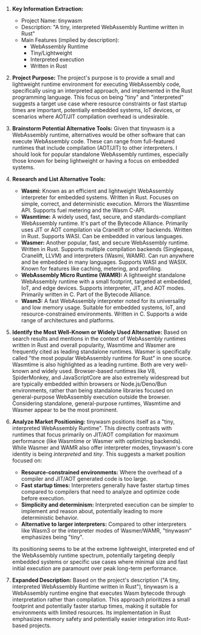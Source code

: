 1.  **Key Information Extraction:**
    *   Project Name: tinywasm
    *   Description: "A tiny, interpreted WebAssembly Runtime written in Rust"
    *   Main Features (implied by description):
        *   WebAssembly Runtime
        *   Tiny/Lightweight
        *   Interpreted execution
        *   Written in Rust

2.  **Project Purpose:**
    The project's purpose is to provide a small and lightweight runtime environment for executing WebAssembly code, specifically using an interpreted approach, and implemented in the Rust programming language. This focus on being "tiny" and "interpreted" suggests a target use case where resource constraints or fast startup times are important, potentially embedded systems, IoT devices, or scenarios where AOT/JIT compilation overhead is undesirable.

3.  **Brainstorm Potential Alternative Tools:**
    Given that tinywasm is a WebAssembly runtime, alternatives would be other software that can execute WebAssembly code. These can range from full-featured runtimes that include compilation (AOT/JIT) to other interpreters. I should look for popular standalone WebAssembly runtimes, especially those known for being lightweight or having a focus on embedded systems.

4.  **Research and List Alternative Tools:**

    *   **Wasmi:** Known as an efficient and lightweight WebAssembly interpreter for embedded systems. Written in Rust. Focuses on simple, correct, and deterministic execution. Mirrors the Wasmtime API. Supports fuel metering and the Wasm C-API.
    *   **Wasmtime:** A widely used, fast, secure, and standards-compliant WebAssembly runtime. It's part of the Bytecode Alliance. Primarily uses JIT or AOT compilation via Cranelift or other backends. Written in Rust. Supports WASI. Can be embedded in various languages.
    *   **Wasmer:** Another popular, fast, and secure WebAssembly runtime. Written in Rust. Supports multiple compilation backends (Singlepass, Cranelift, LLVM) and interpreters (Wasmi, WAMR). Can run anywhere and be embedded in many languages. Supports WASI and WASIX. Known for features like caching, metering, and profiling.
    *   **WebAssembly Micro Runtime (WAMR):** A lightweight standalone WebAssembly runtime with a small footprint, targeted at embedded, IoT, and edge devices. Supports interpreter, JIT, and AOT modes. Primarily written in C. Part of the Bytecode Alliance.
    *   **Wasm3:** A fast WebAssembly interpreter noted for its universality and low memory usage. Suitable for embedded systems, IoT, and resource-constrained environments. Written in C. Supports a wide range of architectures and platforms.

5.  **Identify the Most Well-Known or Widely Used Alternative:**
    Based on search results and mentions in the context of WebAssembly runtimes written in Rust and overall popularity, Wasmtime and Wasmer are frequently cited as leading standalone runtimes. Wasmer is specifically called "the most popular WebAssembly runtime for Rust" in one source. Wasmtime is also highlighted as a leading runtime. Both are very well-known and widely used. Browser-based runtimes like V8, SpiderMonkey, and JavaScriptCore are also extremely widespread but are typically embedded within browsers or Node.js/Deno/Bun environments, rather than being standalone libraries focused on general-purpose WebAssembly execution outside the browser. Considering standalone, general-purpose runtimes, Wasmtime and Wasmer appear to be the most prominent.

6.  **Analyze Market Positioning:**
    tinywasm positions itself as a "tiny, interpreted WebAssembly Runtime". This directly contrasts with runtimes that focus primarily on JIT/AOT compilation for maximum performance (like Wasmtime or Wasmer with optimizing backends). While Wasmer and WAMR also offer interpreter modes, tinywasm's core identity is being *interpreted* and *tiny*. This suggests a market position focused on:
    *   **Resource-constrained environments:** Where the overhead of a compiler and JIT/AOT generated code is too large.
    *   **Fast startup times:** Interpreters generally have faster startup times compared to compilers that need to analyze and optimize code before execution.
    *   **Simplicity and determinism:** Interpreted execution can be simpler to implement and reason about, potentially leading to more deterministic behavior.
    *   **Alternative to larger interpreters:** Compared to other interpreters like Wasm3 or the interpreter modes of Wasmer/WAMR, "tinywasm" emphasizes being "tiny".

    Its positioning seems to be at the extreme lightweight, interpreted end of the WebAssembly runtime spectrum, potentially targeting deeply embedded systems or specific use cases where minimal size and fast initial execution are paramount over peak long-term performance.

7.  **Expanded Description:**
    Based on the project's description ("A tiny, interpreted WebAssembly Runtime written in Rust"), tinywasm is a WebAssembly runtime engine that executes Wasm bytecode through interpretation rather than compilation. This approach prioritizes a small footprint and potentially faster startup times, making it suitable for environments with limited resources. Its implementation in Rust emphasizes memory safety and potentially easier integration into Rust-based projects.